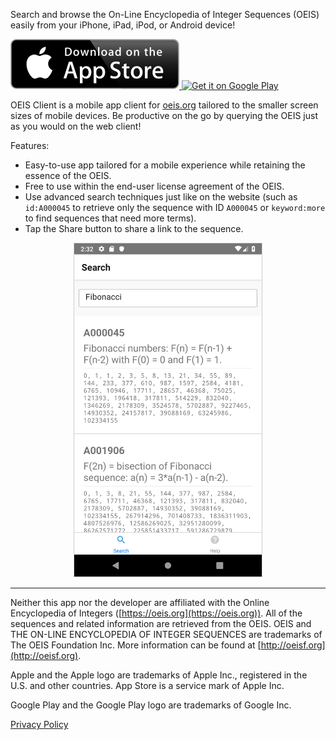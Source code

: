 Search and browse the On-Line Encyclopedia of Integer Sequences (OEIS) easily from your iPhone, iPad, iPod, or Android device!

<a href="https://itunes.apple.com/us/app/oeis-client/id1253817975?ls=1&mt=8">
  <img src="Download_on_the_App_Store_Badge_US-UK_135x40.svg" alt="Download on the App Store" />
</a> <a href='https://play.google.com/store/apps/details?id=com.muhammadsharifmoustafa.oeisclient&pcampaignid=MKT-Other-global-all-co-prtnr-py-PartBadge-Mar2515-1'>
  <img class="google-play-badge" alt='Get it on Google Play' src='https://play.google.com/intl/en_us/badges/images/generic/en_badge_web_generic.png' style='width: 155px;'
/>
</a>

OEIS Client is a mobile app client for
[oeis.org](https://oeis.org) tailored to the smaller screen sizes of mobile devices. Be productive on the go by querying the OEIS
just as you would on the web client!

Features:
- Easy-to-use app tailored for a mobile experience while retaining the essence of the OEIS.
- Free to use within the end-user license agreement of the OEIS.
- Use advanced search techniques just like on the website (such as `id:A000045` to retrieve only the sequence with ID `A000045` or `keyword:more` to find sequences that need more terms).
- Tap the Share button to share a link to the sequence.

<div style="text-align: center"><img class="google-play-badge" alt='Screenshot of OEIS Client' src='./screenshot.png' style='width: 300px; border: #ccc 1px solid;' /></div>

---

Neither this app nor the developer are affiliated with the Online Encyclopedia of Integers ([https://oeis.org](https://oeis.org)).  All of the sequences and related information are retrieved from the OEIS. OEIS and THE ON-LINE ENCYCLOPEDIA OF INTEGER SEQUENCES are trademarks of The OEIS Foundation Inc. More information can be found at [http://oeisf.org](http://oeisf.org).

Apple and the Apple logo are trademarks of Apple Inc., registered in the U.S. and other countries. App Store is a service mark of Apple Inc.

Google Play and the Google Play logo are trademarks of Google Inc.

[Privacy Policy](./PRIVACY.md)
